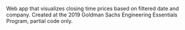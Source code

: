 Web app that visualizes closing time prices based on filtered date and company. Created at the 2019 Goldman Sachs Engineering Essentials Program, partial code only.
